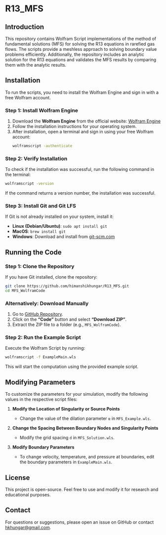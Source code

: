 # R13_MFS

## Introduction
This repository contains Wolfram Script implementations of the method of fundamental solutions (MFS) for solving the R13 equations in rarefied gas flows. The scripts provide a meshless approach to solving boundary value problems efficiently. Additionally, the repository includes an analytic solution for the R13 equations and validates the MFS results by comparing them with the analytic results.

## Installation
To run the scripts, you need to install the Wolfram Engine and sign in with a free Wolfram account.

### **Step 1: Install Wolfram Engine**
1. Download the **Wolfram Engine** from the official website: [Wolfram Engine](https://www.wolfram.com/engine/)
2. Follow the installation instructions for your operating system.
3. After installation, open a terminal and sign in using your free Wolfram account:
   ```bash
   wolframscript -authenticate
   ```

### **Step 2: Verify Installation**
To check if the installation was successful, run the following command in the terminal:
```bash
wolframscript -version
```
If the command returns a version number, the installation was successful.

### **Step 3: Install Git and Git LFS**
If Git is not already installed on your system, install it:
- **Linux (Debian/Ubuntu)**: `sudo apt install git`
- **MacOS**: `brew install git`
- **Windows**: Download and install from [git-scm.com](https://git-scm.com/)


## Running the Code

### **Step 1: Clone the Repository**
If you have Git installed, clone the repository:
```bash
git clone https://github.com/himanshikhungar/R13_MFS.git
cd MFS_WolframCode
```

### **Alternatively: Download Manually**
1. Go to [GitHub Repository](https://github.com/your-username/R13_MFS).
2. Click on the **“Code”** button and select **“Download ZIP”**.
3. Extract the ZIP file to a folder (e.g., `MFS_WolframCode`).

### **Step 2: Run the Example Script**
Execute the Wolfram Script by running:
```bash
wolframscript -f ExampleMain.wls
```

This will start the computation using the provided example script.

## Modifying Parameters
To customize the parameters for your simulation, modify the following values in the respective script files:

1. **Modify the Location of Singularity or Source Points**
   - Change the value of the dilation parameter `α` in `MFS_Example.wls`.

2. **Change the Spacing Between Boundary Nodes and Singularity Points**
   - Modify the grid spacing `d` in `MFS_Solution.wls`.

3. **Modify Boundary Parameters**
   - To change velocity, temperature, and pressure at boundaries, edit the boundary parameters in `ExampleMain.wls`.

## License
This project is open-source. Feel free to use and modify it for research and educational purposes.

## Contact
For questions or suggestions, please open an issue on GitHub or contact hkhungar@gmail.com.


